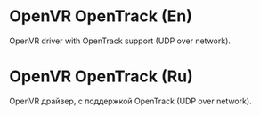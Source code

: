 # OpenVR OpenTrack (En)
OpenVR driver with OpenTrack support (UDP over network). 

# OpenVR OpenTrack (Ru)
OpenVR драйвер, с поддержкой OpenTrack (UDP over network).
